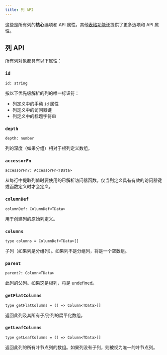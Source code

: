 ```yaml
---
title: 列 API
---
```


这些是所有列的**核心**选项和 API 属性。其他[表格功能](../guide/features.md)还提供了更多选项和 API 属性。

## 列 API

所有列对象都具有以下属性：

### `id`

```tsx
id: string
```

按以下优先级解析的列的唯一标识符：

- 列定义中的手动 `id` 属性
- 列定义中的访问器键
- 列定义中的标题字符串

### `depth`

```tsx
depth: number
```

列的深度（如果分组）相对于根列定义数组。

### `accessorFn`

```tsx
accessorFn?: AccessorFn<TData>
```

从每行中提取列值时要使用的已解析访问器函数。仅当列定义具有有效的访问器键或函数定义时才会定义。

### `columnDef`

```tsx
columnDef: ColumnDef<TData>
```

用于创建列的原始列定义。

### `columns`

```tsx
type columns = ColumnDef<TData>[]
```

子列（如果列是分组列）。如果列不是分组列，将是一个空数组。

### `parent`

```tsx
parent?: Column<TData>
```

此列的父列。如果这是根列，将是 undefined。

### `getFlatColumns`

```tsx
type getFlatColumns = () => Column<TData>[]
```

返回此列及其所有子/孙列的扁平化数组。

### `getLeafColumns`

```tsx
type getLeafColumns = () => Column<TData>[]
```

返回此列的所有叶节点列的数组。如果列没有子列，则被视为唯一的叶节点列。